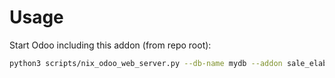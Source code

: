 # Usage

Start Odoo including this addon (from repo root):

```bash
python3 scripts/nix_odoo_web_server.py --db-name mydb --addon sale_elaboration
```
